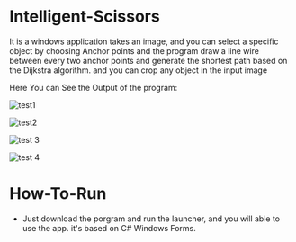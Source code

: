 # Intelligent-Scissors

It is a windows application takes an image, and you can select a specific object by choosing Anchor points and the program draw a line wire between every two anchor points and generate the shortest path based on the Dijkstra algorithm. and you can crop any object in the input image

Here You can See the Output of the program:

![test1](https://user-images.githubusercontent.com/21978199/52182597-50fab300-2807-11e9-8c3d-5426259956b2.PNG)

![test2](https://user-images.githubusercontent.com/21978199/52182608-74256280-2807-11e9-985e-b85d1585d851.PNG)

![test 3](https://user-images.githubusercontent.com/21978199/52182624-a5059780-2807-11e9-8305-cb192032cd4b.PNG)

![test 4](https://user-images.githubusercontent.com/21978199/52182645-cebebe80-2807-11e9-81c1-6c9c9accb0bd.PNG)

# How-To-Run

- Just download the porgram and run the launcher, and you will able to use the app. it's based on C# Windows Forms.
